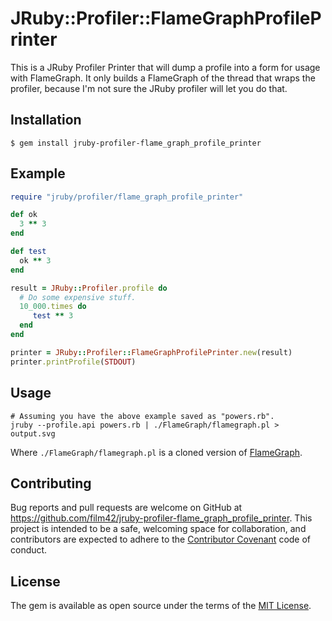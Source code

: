 # JRuby::Profiler::FlameGraphProfilePrinter

This is a JRuby Profiler Printer that will dump a profile into a form for usage with FlameGraph.
It only builds a FlameGraph of the thread that wraps the profiler, because I'm not sure the JRuby
profiler will let you do that.

## Installation

    $ gem install jruby-profiler-flame_graph_profile_printer

## Example

```ruby
require "jruby/profiler/flame_graph_profile_printer"

def ok
  3 ** 3
end

def test
  ok ** 3
end

result = JRuby::Profiler.profile do
  # Do some expensive stuff.
  10_000.times do
     test ** 3
  end
end

printer = JRuby::Profiler::FlameGraphProfilePrinter.new(result)
printer.printProfile(STDOUT)
```

## Usage

```
# Assuming you have the above example saved as "powers.rb".
jruby --profile.api powers.rb | ./FlameGraph/flamegraph.pl > output.svg
```

Where `./FlameGraph/flamegraph.pl` is a cloned version of [FlameGraph](https://github.com/brendangregg/FlameGraph).


## Contributing

Bug reports and pull requests are welcome on GitHub at https://github.com/film42/jruby-profiler-flame_graph_profile_printer. This project is intended to be a safe, welcoming space for collaboration, and contributors are expected to adhere to the [Contributor Covenant](http://contributor-covenant.org) code of conduct.

## License

The gem is available as open source under the terms of the [MIT License](http://opensource.org/licenses/MIT).
